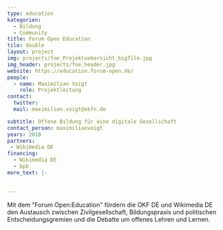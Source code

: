 ```yaml
---
type: education
kategorien:
  - Bildung
  - Community
title: Forum Open Education
tile: double
layout: project
img: projects/foe_Projektuebersicht_bigTile.jpg
img_header: projects/foe_header.jpg
website: https://education.forum-open.de/
people:
  - name: Maximilian Voigt
    role: Projektleitung
contact:
  twitter:
  mail: maximilian.voigt@okfn.de

subtitle: Offene Bildung für eine digitale Gesellschaft
contact_person: maximilianvoigt
years: 2018
partners:
 - Wikimedia DE
financing:
  - Wikimedia DE
  - bpb
more_text: |-
    

---
```

Mit dem "Forum Open:Education" fördern die OKF DE und Wikimedia DE den Austausch zwischen Zivilgesellschaft, Bildungspraxis und politischen Entscheidungsgremien und die Debatte um offenes Lehren und Lernen.